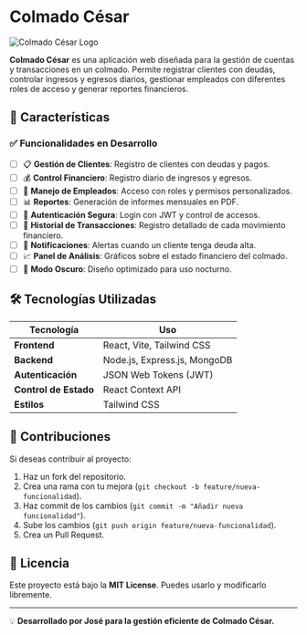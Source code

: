 # Colmado César

![Colmado César Logo](ruta-del-logo.png)

**Colmado César** es una aplicación web diseñada para la gestión de cuentas y transacciones en un colmado. Permite registrar clientes con deudas, controlar ingresos y egresos diarios, gestionar empleados con diferentes roles de acceso y generar reportes financieros.

## 🚀 Características

### ✅ Funcionalidades en Desarrollo
- [ ] 📋 **Gestión de Clientes**: Registro de clientes con deudas y pagos.
- [ ] 💰 **Control Financiero**: Registro diario de ingresos y egresos.
- [ ] 👥 **Manejo de Empleados**: Acceso con roles y permisos personalizados.
- [ ] 📊 **Reportes**: Generación de informes mensuales en PDF.
- [ ] 🔐 **Autenticación Segura**: Login con JWT y control de accesos.
- [ ] 📅 **Historial de Transacciones**: Registro detallado de cada movimiento financiero.
- [ ] 📢 **Notificaciones**: Alertas cuando un cliente tenga deuda alta.
- [ ] 📈 **Panel de Análisis**: Gráficos sobre el estado financiero del colmado.
- [ ] 🌙 **Modo Oscuro**: Diseño optimizado para uso nocturno.

## 🛠️ Tecnologías Utilizadas

| Tecnología  | Uso |
|-------------|----------------------------------------|
| **Frontend**  | React, Vite, Tailwind CSS |
| **Backend**  | Node.js, Express.js, MongoDB |
| **Autenticación**  | JSON Web Tokens (JWT) |
| **Control de Estado**  | React Context API |
| **Estilos**  | Tailwind CSS |


## 🤝 Contribuciones
Si deseas contribuir al proyecto:
1. Haz un fork del repositorio.
2. Crea una rama con tu mejora (`git checkout -b feature/nueva-funcionalidad`).
3. Haz commit de los cambios (`git commit -m "Añadir nueva funcionalidad"`).
4. Sube los cambios (`git push origin feature/nueva-funcionalidad`).
5. Crea un Pull Request.

## 📜 Licencia
Este proyecto está bajo la **MIT License**. Puedes usarlo y modificarlo libremente.

---
💡 **Desarrollado por José para la gestión eficiente de Colmado César.**

